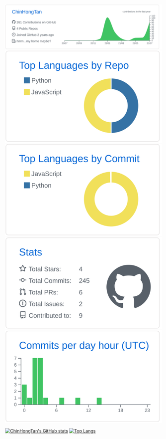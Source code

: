 
[![](https://raw.githubusercontent.com/ChinHongTan/ChinHongTan/master/profile-summary-card-output/github/0-profile-details.svg)](https://github.com/vn7n24fzkq/github-profile-summary-cards)
[![](https://raw.githubusercontent.com/ChinHongTan/ChinHongTan/master/profile-summary-card-output/github/1-repos-per-language.svg)](https://github.com/vn7n24fzkq/github-profile-summary-cards) [![](https://raw.githubusercontent.com/ChinHongTan/ChinHongTan/master/profile-summary-card-output/github/2-most-commit-language.svg)](https://github.com/vn7n24fzkq/github-profile-summary-cards)
[![](https://raw.githubusercontent.com/ChinHongTan/ChinHongTan/master/profile-summary-card-output/github/3-stats.svg)](https://github.com/vn7n24fzkq/github-profile-summary-cards) [![](https://raw.githubusercontent.com/ChinHongTan/ChinHongTan/master/profile-summary-card-output/github/4-productive-time.svg)](https://github.com/vn7n24fzkq/github-profile-summary-cards)


[![ChinHongTan's GitHub stats](https://github-readme-stats.vercel.app/api?username=ChinHongTan)](https://github.com/ChinHongTan&show_icons=true&title_color=00AEFF&icon_color=2DDE98&text_color=FFFFFF&bg_color=050F2C)
[![Top Langs](https://github-readme-stats.vercel.app/api/top-langs/?username=ChinHongTan)](https://github.com/ChinHongTan&show_icons=true&title_color=00AEFF&icon_color=2DDE98&text_color=FFFFFF&bg_color=050F2C)
